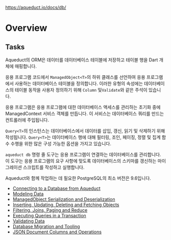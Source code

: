 https://aqueduct.io/docs/db/

# Overview

## Tasks

Aqueduct의 ORM은 데이터를 데이터베이스 테이블에 저장하고 테이블 행을 Dart 개체에 매핑합니다.

응용 프로그램 코드에서 `ManagedObject<T>`의 하위 클래스를 선언하여 응용 프로그램에서 사용하는 데이터베이스 테이블을 정의합니다. 이러한 유형의 속성에는 데이터베이스의 테이블 동작을 사용자 정의하기 위해 `Column` 및`Validate`와 같은 주석이 있습니다.

응용 프로그램은 응용 프로그램에 대한 데이터베이스 액세스를 관리하는 초기화 중에 ManagedContext 서비스 객체를 만듭니다. 이 서비스는 데이터베이스 쿼리를 만드는 컨트롤러에 주입됩니다.

`Query<T>`의 인스턴스는 데이터베이스에서 데이터를 삽입, 갱신, 읽기 및 삭제하기 위해 작성됩니다. `Query<T>`는 데이터베이스 행에 대해 필터링, 조인, 페이징, 정렬 및 집계 함수 수행을 위한 많은 구성 가능한 옵션을 가지고 있습니다.

`aqueduct db` 명령 줄 도구는 응용 프로그램이 연결하는 데이터베이스를 관리합니다. 이 도구는 응용 프로그램의 요구 사항에 맞도록 데이터베이스의 스키마를 갱신하는 마이그레이션 스크립트를 작성하고 실행합니다.

Aqueduct와 함께 작업하는 데 필요한 PostgreSQL의 최소 버전은 9.6입니다.

- [Connecting to a Database from Aqueduct](connecting_to_a_database_from_aqueduct.md)
- [Modeling Data](modeling_data_and_relationshops.md)
- [ManagedObject Serialization and Deserialization](managed_object_serialization_and_deserialization.md)
- [Inserting, Updating, Deleting and Fetching Objects](basic_queries.md)
- [Filtering, Joins, Paging and Reduce](advanced_queries_filtering_joins_paging_and_reduce.md)
- [Executing Queries in a Transaction](database_transactions.md)
- [Validating Data](validating_data.md)
- [Database Migration and Tooling](database_migration_and_tooling.md)
- [JSON Document Columns and Operations](json_document_storage.md)